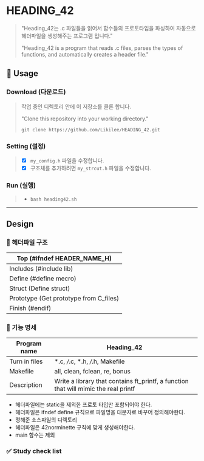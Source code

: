 # HEADING_42

> "Heading_42는  .c 파일들을 읽어서 함수들의 프로토타입을 파싱하여 자동으로 헤더파일을 생성해주는 프로그램 입니다."
>
> "Heading_42 is a program that reads .c files, parses the types of functions, and automatically creates a header file."

## 🚀 Usage
### Download (다운로드)
> 작업 중인 디렉토리 안에 이 저장소를 클론 합니다.
>
> "Clone this repository into your working directory."
>
> `git clone https://github.com/Likilee/HEADING_42.git`

### Setting (설정)
>- [x] `my_config.h` 파일을 수정합니다.
>- [x] 구조체를 추가하려면  `my_strcut.h` 파일을 수정합니다.

### Run (실행)
>- `bash heading42.sh`

----

## Design
### 🥊 헤더파일 구조
| Top (#ifndef HEADER_NAME_H)               |
| ---------------- |
| Includes (#include lib)   |
| Define (#define mecro)   |
| Struct (Define struct)   |
| Prototype (Get prototype from C_files) |
| Finish (#endif) |

### 🥊 기능 명세

| Program name     | Heading_42                                              |
| ---------------- | ------------------------------------------------------------ |
| Turn in files    | *.c, */*.c, *.h, */*.h, Makefile                             |
| Makefile         | all, clean, fclean, re, bonus                                |
| Description      | Write a library that contains ft_printf, a function that will mimic the real printf |

- 헤더파일에는 static을 제외한 프로토 타입만 포함되어야 한다.
- 헤더파일은 ifndef define 규칙으로 파일명을 대문자로 바꾸어 정의해야한다.
- 정해준 소스파일의 디렉토리
- 헤더파일은 42norminette 규칙에 맞게 생성해야한다.
- main 함수는 제외


### ✅ Study check list
